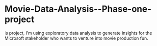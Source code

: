 # Movie-Data-Analysis--Phase-one-project
is project, I'm using exploratory data analysis to generate insights for the Microsoft stakeholder who wants to venture into movie production fun.
